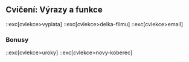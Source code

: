 ## Cvičení: Výrazy a funkce

::exc[cvlekce>vyplata]
::exc[cvlekce>delka-filmu]
::exc[cvlekce>email]

### Bonusy

::exc[cvlekce>uroky]
::exc[cvlekce>novy-koberec]
